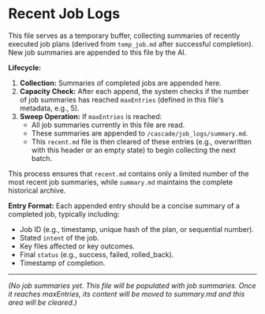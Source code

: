 <!-- @meta {
  "fileType": "rolling",
  "subtype": "buffer",
  "purpose": "A buffer for collecting summaries of recently completed jobs, up to 'maxEntries'. Once full, its contents are swept to the main summary log.",
  "editPolicy": "appendOnly",
  "routeScope": "global",
  "maxEntries": 5,
  "mergeTarget": "/cascade/job_logs/summary.md"
} -->
# Recent Job Logs

This file serves as a temporary buffer, collecting summaries of recently executed job plans (derived from `temp_job.md` after successful completion). New job summaries are appended to this file by the AI.

**Lifecycle:**
1.  **Collection:** Summaries of completed jobs are appended here.
2.  **Capacity Check:** After each append, the system checks if the number of job summaries has reached `maxEntries` (defined in this file's metadata, e.g., 5).
3.  **Sweep Operation:** If `maxEntries` is reached:
    *   All job summaries currently in this file are read.
    *   These summaries are appended to `/cascade/job_logs/summary.md`.
    *   This `recent.md` file is then cleared of these entries (e.g., overwritten with this header or an empty state) to begin collecting the next batch.

This process ensures that `recent.md` contains only a limited number of the most recent job summaries, while `summary.md` maintains the complete historical archive.

**Entry Format:**
Each appended entry should be a concise summary of a completed job, typically including:
- Job ID (e.g., timestamp, unique hash of the plan, or sequential number).
- Stated `intent` of the job.
- Key files affected or key outcomes.
- Final `status` (e.g., success, failed, rolled_back).
- Timestamp of completion.

---
*(No job summaries yet. This file will be populated with job summaries. Once it reaches maxEntries, its content will be moved to summary.md and this area will be cleared.)*
